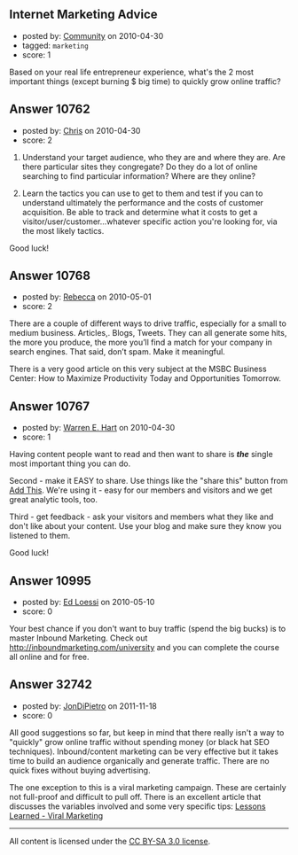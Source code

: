 ## Internet Marketing Advice

- posted by: [Community](https://stackexchange.com/users/-1/-1-community) on 2010-04-30
- tagged: `marketing`
- score: 1

Based on your real life entrepreneur experience, what's the 2 most important things (except burning $ big time) to quickly grow online traffic? 


## Answer 10762

- posted by: [Chris](https://stackexchange.com/users/-1/412-chris) on 2010-04-30
- score: 2

1) Understand your target audience, who they are and where they are. Are there particular sites they congregate? Do they do a lot of online searching to find particular information? Where are they online?

2) Learn the tactics you can use to get to them and test if you can to understand ultimately the performance and the costs of customer acquisition. Be able to track and determine what it costs to get a visitor/user/customer...whatever specific action you're looking for, via the most likely tactics.

Good luck!


## Answer 10768

- posted by: [Rebecca](https://stackexchange.com/users/-1/3207-rebecca) on 2010-05-01
- score: 2

There are a couple of different ways to drive traffic, especially for a small to medium business. Articles,. Blogs, Tweets.  They can all generate some hits, the more you produce, the more you’ll find a match for your company in search engines. That said, don’t spam.  Make it meaningful.

There is a very good article on this very subject at the MSBC Business Center:
How to Maximize Productivity Today and Opportunities Tomorrow.



## Answer 10767

- posted by: [Warren E. Hart](https://stackexchange.com/users/-1/2058-warren-e-hart) on 2010-04-30
- score: 1

<p>Having content people want to read and then want to share is <strong><em>the</em></strong> single most important thing you can do.</p>

<p>Second - make it EASY to share. Use things like the "share this" button from <a href="http://www.addthis.com" rel="nofollow">Add This</a>. We're using it - easy for our members and visitors and we get great analytic tools, too. </p>

<p>Third - get feedback - ask your visitors and members what they like and don't like about your content. Use your blog and make sure they know you listened to them.</p>

<p>Good luck!</p>



## Answer 10995

- posted by: [Ed Loessi](https://stackexchange.com/users/-1/155-ed-loessi) on 2010-05-10
- score: 0

Your best chance if you don't want to buy traffic (spend the big bucks) is to master Inbound Marketing.  Check out http://inboundmarketing.com/university and you can complete the course all online and for free.




## Answer 32742

- posted by: [JonDiPietro](https://stackexchange.com/users/-1/11642-jondipietro) on 2011-11-18
- score: 0

<p>All good suggestions so far, but keep in mind that there really isn't a way to "quickly" grow online traffic without spending money (or black hat SEO techniques). Inbound/content marketing can be very effective but it takes time to build an audience organically and generate traffic. There are no quick fixes without buying advertising.</p>

<p>The one exception to this is a viral marketing campaign. These are certainly not full-proof and difficult to pull off. There is an excellent article that discusses the variables involved and some very specific tips: <a href="http://www.forentrepreneurs.com/lessons-learnt-viral-marketing/" rel="nofollow">Lessons Learned - Viral Marketing</a></p>




---

All content is licensed under the [CC BY-SA 3.0 license](https://creativecommons.org/licenses/by-sa/3.0/).
